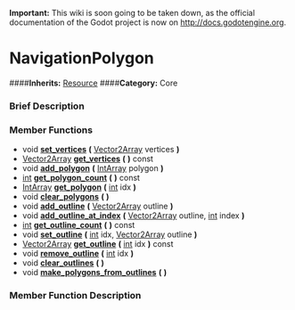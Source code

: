 **Important:** This wiki is soon going to be taken down, as the official documentation of the Godot project is now on http://docs.godotengine.org.

#  NavigationPolygon  
####**Inherits:** [Resource](class_resource)
####**Category:** Core

###  Brief Description  


###  Member Functions 
  * void  **[set&#95;vertices](#set_vertices)**  **(** [Vector2Array](class_vector2array) vertices  **)**
  * [Vector2Array](class_vector2array)  **[get&#95;vertices](#get_vertices)**  **(** **)** const
  * void  **[add&#95;polygon](#add_polygon)**  **(** [IntArray](class_intarray) polygon  **)**
  * [int](class_int)  **[get&#95;polygon&#95;count](#get_polygon_count)**  **(** **)** const
  * [IntArray](class_intarray)  **[get&#95;polygon](#get_polygon)**  **(** [int](class_int) idx  **)**
  * void  **[clear&#95;polygons](#clear_polygons)**  **(** **)**
  * void  **[add&#95;outline](#add_outline)**  **(** [Vector2Array](class_vector2array) outline  **)**
  * void  **[add&#95;outline&#95;at&#95;index](#add_outline_at_index)**  **(** [Vector2Array](class_vector2array) outline, [int](class_int) index  **)**
  * [int](class_int)  **[get&#95;outline&#95;count](#get_outline_count)**  **(** **)** const
  * void  **[set&#95;outline](#set_outline)**  **(** [int](class_int) idx, [Vector2Array](class_vector2array) outline  **)**
  * [Vector2Array](class_vector2array)  **[get&#95;outline](#get_outline)**  **(** [int](class_int) idx  **)** const
  * void  **[remove&#95;outline](#remove_outline)**  **(** [int](class_int) idx  **)**
  * void  **[clear&#95;outlines](#clear_outlines)**  **(** **)**
  * void  **[make&#95;polygons&#95;from&#95;outlines](#make_polygons_from_outlines)**  **(** **)**

###  Member Function Description  
